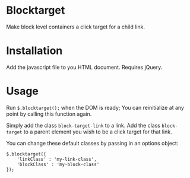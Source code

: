 Blocktarget
===========

Make block level containers a click target for a child link.

Installation
============

Add the javascript file to you HTML document. 
Requires jQuery.

Usage
=====

Run `$.blocktarget();` when the DOM is ready; You can reinitialize at any point by calling this function again.

Simply add the class `block-target-link` to a link.
Add the class `block-target` to a parent element you wish to be a click target for that link.

You can change these default classes by passing in an options object:

```
$.blocktarget({
	'linkClass' : 'my-link-class',
	'blockClass' : 'my-block-class'
});
```
